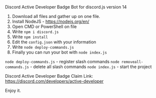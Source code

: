 Discord Active Developer Badge Bot for discord.js version 14

1) Download all files and gather up on one file.
2) Install NodeJS - https://nodejs.org/en/
3) Open CMD or PowerShell on file
4) Write `npm i discord.js`
5) Write `npm install`
6) Edit the `config.json` with your information
7) Write `node deploy-commands.js`
8) Finally you can run your bot with `node index.js`

`node deploy-commands.js` - register slash commands
`node removeall-commands.js` - delete all slash commands 
`node index.js` - start the project

Discord Active Developer Badge Claim Link: https://discord.com/developers/active-developer

Enjoy it.
